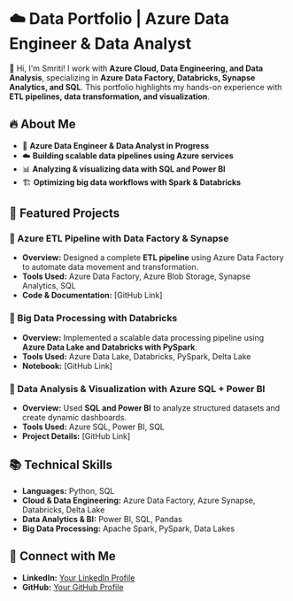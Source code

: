 # ☁️ Data Portfolio | Azure Data Engineer & Data Analyst

👋 Hi, I'm Smriti! I work with **Azure Cloud, Data Engineering, and Data Analysis**, specializing in **Azure Data Factory, Databricks, Synapse Analytics, and SQL**. This portfolio highlights my hands-on experience with **ETL pipelines, data transformation, and visualization**.

## 🔥 About Me
- 🎯 **Azure Data Engineer & Data Analyst in Progress**
- ☁️ **Building scalable data pipelines using Azure services**
- 📊 **Analyzing & visualizing data with SQL and Power BI**
- 🏗️ **Optimizing big data workflows with Spark & Databricks**

## 📂 Featured Projects

### 📌 Azure ETL Pipeline with Data Factory & Synapse
- **Overview:** Designed a complete **ETL pipeline** using Azure Data Factory to automate data movement and transformation.
- **Tools Used:** Azure Data Factory, Azure Blob Storage, Synapse Analytics, SQL
- **Code & Documentation:** [GitHub Link]

### 📌 Big Data Processing with Databricks
- **Overview:** Implemented a scalable data processing pipeline using **Azure Data Lake and Databricks with PySpark**.
- **Tools Used:** Azure Data Lake, Databricks, PySpark, Delta Lake
- **Notebook:** [GitHub Link]

### 📌 Data Analysis & Visualization with Azure SQL + Power BI
- **Overview:** Used **SQL and Power BI** to analyze structured datasets and create dynamic dashboards.
- **Tools Used:** Azure SQL, Power BI, SQL
- **Project Details:** [GitHub Link]

## 📚 Technical Skills
- **Languages:** Python, SQL
- **Cloud & Data Engineering:** Azure Data Factory, Azure Synapse, Databricks, Delta Lake
- **Data Analytics & BI:** Power BI, SQL, Pandas
- **Big Data Processing:** Apache Spark, PySpark, Data Lakes

## 🔗 Connect with Me
- **LinkedIn:** [Your LinkedIn Profile](https://www.linkedin.com/in/smriti-banjade-bb2a04121/)
- **GitHub:** [Your GitHub Profile](https://github.com/Smriti7111)

